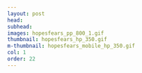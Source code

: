 ```yaml
---
layout: post
head:
subhead:
images: hopesfears_pp_800_1.gif
thumbnail: hopesfears_hp_350.gif
m-thumbnail: hopesfears_mobile_hp_350.gif
col: 1
order: 22
---
```

